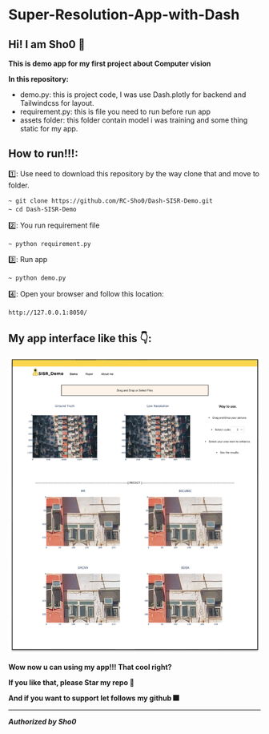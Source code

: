# Super-Resolution-App-with-Dash

## Hi! I am Sho0 🤤

**This is demo app for my first project about Computer vision** 

**In this repository:**
- demo.py: this is project code, I was use Dash.plotly for backend and Tailwindcss for layout.
- requirement.py: this is file you need to run before run app
- assets folder: this folder contain model i was training and some thing static for my app.


## How to run!!!:
1️⃣: Use need to download this repository by the way clone that and move to folder.
```bash
~ git clone https://github.com/RC-Sho0/Dash-SISR-Demo.git
~ cd Dash-SISR-Demo
```

2️⃣: You run requirement file
```bash
~ python requirement.py

```

3️⃣: Run app
```bash
~ python demo.py
```

4️⃣: Open your browser and follow this location: 
```
http://127.0.0.1:8050/
```

## My app interface like this 👇: 

![UI](./assets/ui.png)


**Wow now u can using my app!!! That cool right?**

**If you like that, please Star my repo 🌟**

**And if you want to support let follows my github 🎆**



--------------------------------------------------------------
***Authorized by Sho0***

